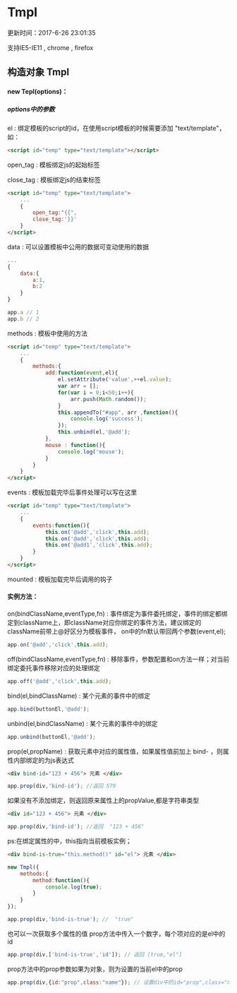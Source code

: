 # Tmpl

更新时间：2017-6-26 23:01:35

支持IE5-IE11 , chrome , firefox

## 构造对象 Tmpl

#### new Tepl(options)：

##### options中的参数

el : 绑定模板的script的id，在使用script模板的时候需要添加 "text/template"，如：

```html
<script id="temp" type="text/template"></script>
```

open_tag : 模板绑定js的起始标签

close_tag : 模板绑定js的结束标签

```html
<script id="temp" type="text/template">
	...
	{
		open_tag:"{{",
		close_tag:'}}'
	}
</script>
```

data : 可以设置模板中公用的数据可变动使用的数据
```javascript
...
{
	data:{
		a:1,
		b:2
	}
}

app.a // 1
app.b // 2

```

methods : 模板中使用的方法

```html
<script id="temp" type="text/template">
	...
	{
		methods:{
			add:function(event,el){
				el.setAttribute('value',++el.value);
				var arr = [];
				for(var i = 0;i<50;i++){
					arr.push(Math.random());
				}
				this.appendTo("#app", arr ,function(){
					console.log('success');
				});
				this.unbind(el,'@add');
			},
			mouse : function(){
				console.log('mouse');
			}
		}
	}
</script>
```

events : 模板加载完毕后事件处理可以写在这里

```html
<script id="temp" type="text/template">
	...
	{
		events:function(){
			this.on('@add','click',this.add);
			this.on('@add','click',this.add);
			this.on('@add1','click',this.add);
		}
	}
</script>
```


mounted : 模板加载完毕后调用的钩子

#### 实例方法：

on(bindClassName,eventType,fn) : 事件绑定为事件委托绑定，事件的绑定都绑定到className上，即className对应你绑定的事件方法，建议绑定的className前带上@好区分为模板事件，
on中的fn默认带回两个参数(event,el);

```javascript
app.on('@add','click',this.add);
```

off(bindClassName,eventType,fn) : 移除事件，参数配置和on方法一样；对当前绑定委托事件移除对应的处理绑定
```javascript
app.off('@add','click',this.add);
```

bind(el,bindClassName) : 某个元素的事件中的绑定

```javascript
app.bind(buttonEl,'@add');
```

unbind(el,bindClassName) : 某个元素的事件中的绑定

```javascript
app.unbind(buttonEl,'@add');
```
prop(el,propName) : 获取元素中对应的属性值，如果属性值前加上   bind-  ，则属性内部绑定的为js表达式

```html
<div bind-id="123 + 456"> 元素 </div>
```
```javascript
app.prop(div,'bind-id'); //返回 579
```

如果没有不添加绑定，则返回原来属性上的propValue,都是字符串类型

```html
<div id="123 + 456"> 元素 </div>
```
```javascript
app.prop(div,'bind-id'); //返回  "123 + 456"
```

ps:在绑定属性的中，this指向当前模板实例；

```html
<div bind-is-true="this.method()" id="el"> 元素 </div>
```
```javascript
new Tmpl({
	methods:{
		method:function(){
			console.log(true);
		}
	}
});

app.prop(div,'bind-is-true'); //  "true"
```

也可以一次获取多个属性的值
prop方法中传入一个数字，每个项对应的是el中的id

```javascript
app.prop(div,['bind-is-true','id']); // 返回 [true,"el"]
```

prop方法中的prop参数如果为对象，则为设置的当前el中的prop

```javascript
app.prop(div,{id:"prop",class:"name"}); // 设置div中的id="prop",class="name"
```
